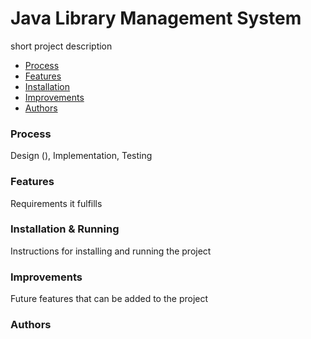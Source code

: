 # Java Library Management System  
short project description
- [Process](#process)
- [Features](#features)
- [Installation](#installation)
- [Improvements](#improvements)
- [Authors](#authors)

### Process   
Design (), Implementation, Testing   
### Features   
Requirements it fulfills
### Installation & Running 
Instructions for installing and running the project   
### Improvements  
Future features that can be added to the project
### Authors   


